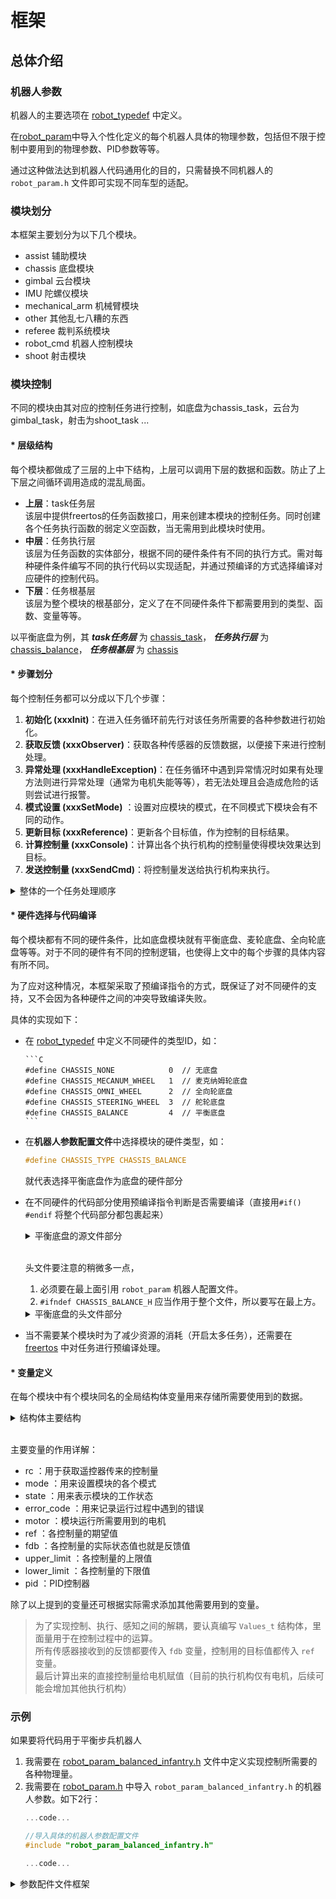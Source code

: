 # 框架
## 总体介绍
### 机器人参数
机器人的主要选项在 [robot_typedef](../application/robot_typedef.h) 中定义。

在[robot_param](../application/robot_param.h)中导入个性化定义的每个机器人具体的物理参数，包括但不限于控制中要用到的物理参数、PID参数等等。

通过这种做法达到机器人代码通用化的目的，只需替换不同机器人的 `robot_param.h` 文件即可实现不同车型的适配。

### 模块划分
本框架主要划分为以下几个模块。
- assist 辅助模块
- chassis 底盘模块
- gimbal 云台模块
- IMU 陀螺仪模块
- mechanical_arm 机械臂模块
- other 其他乱七八糟的东西
- referee 裁判系统模块
- robot_cmd 机器人控制模块
- shoot 射击模块

### 模块控制
不同的模块由其对应的控制任务进行控制，如底盘为chassis_task，云台为gimbal_task，射击为shoot_task ... 

#### * 层级结构
每个模块都做成了三层的上中下结构，上层可以调用下层的数据和函数。防止了上下层之间循环调用造成的混乱局面。
- **上层**：task任务层\
    该层中提供freertos的任务函数接口，用来创建本模块的控制任务。同时创建各个任务执行函数的弱定义空函数，当无需用到此模块时使用。
- **中层**：任务执行层\
    该层为任务函数的实体部分，根据不同的硬件条件有不同的执行方式。需对每种硬件条件编写不同的执行代码以实现适配，并通过预编译的方式选择编译对应硬件的控制代码。
- **下层**：任务根基层\
    该层为整个模块的根基部分，定义了在不同硬件条件下都需要用到的类型、函数、变量等等。

以平衡底盘为例，其 ***task任务层*** 为 [chassis_task](../application/chassis/chassis_task.c)， ***任务执行层*** 为 [chassis_balance](../application/chassis/chassis_balance.c)， ***任务根基层*** 为 [chassis](../application/chassis/chassis.c)


#### * 步骤划分
每个控制任务都可以分成以下几个步骤：
1. **初始化 (xxxInit)**：在进入任务循环前先行对该任务所需要的各种参数进行初始化。
2. **获取反馈 (xxxObserver)**：获取各种传感器的反馈数据，以便接下来进行控制处理。
3. **异常处理 (xxxHandleException)**：在任务循环中遇到异常情况时如果有处理方法则进行异常处理（通常为电机失能等等），若无法处理且会造成危险的话则尝试进行报警。
4. **模式设置 (xxxSetMode)** ：设置对应模块的模式，在不同模式下模块会有不同的动作。
5. **更新目标 (xxxReference)**：更新各个目标值，作为控制的目标结果。
6. **计算控制量 (xxxConsole)**：计算出各个执行机构的控制量使得模块效果达到目标。
7. **发送控制量 (xxxSendCmd)**：将控制量发送给执行机构来执行。

<details>
    <summary>整体的一个任务处理顺序</summary>

```C
ChassisInit();
while (1) {
    ChassisObserver();
    ChassisHandleException();
    ChassisSetMode();
    ChassisReference();
    ChassisConsole();
    ChassisSendCmd();
    vTaskDelay(CHASSIS_CONTROL_TIME_MS);
    }
```

</details>

#### * 硬件选择与代码编译
每个模块都有不同的硬件条件，比如底盘模块就有平衡底盘、麦轮底盘、全向轮底盘等等。对于不同的硬件有不同的控制逻辑，也使得上文中的每个步骤的具体内容有所不同。

为了应对这种情况，本框架采取了预编译指令的方式，既保证了对不同硬件的支持，又不会因为各种硬件之间的冲突导致编译失败。

具体的实现如下：
- 在 [robot_typedef](../application/robot_typedef.h) 中定义不同硬件的类型ID，如：

      ```C
      #define CHASSIS_NONE            0  // 无底盘
      #define CHASSIS_MECANUM_WHEEL   1  // 麦克纳姆轮底盘
      #define CHASSIS_OMNI_WHEEL      2  // 全向轮底盘
      #define CHASSIS_STEERING_WHEEL  3  // 舵轮底盘
      #define CHASSIS_BALANCE         4  // 平衡底盘
      ```

- 在**机器人参数配置文件**中选择模块的硬件类型，如：
    
    ```C
    #define CHASSIS_TYPE CHASSIS_BALANCE
    ```

  就代表选择平衡底盘作为底盘的硬件部分
- 在不同硬件的代码部分使用预编译指令判断是否需要编译（直接用`#if() #endif` 将整个代码部分都包裹起来）
  
    <details>
        <summary>平衡底盘的源文件部分</summary>

    ```C
    #include "chassis_balance.h"
    #if (CHASSIS_TYPE == CHASSIS_BALANCE)
    #include "CAN_communication.h"
    ...

    void ChassisInit(void);
    void ChassisHandleException(void);
    void ChassisSetMode(void);
    void ChassisObserver(void);
    void ChassisReference(void);
    void ChassisConsole(void);
    void ChassisSendCmd(void);
    ...

    #endif /* CHASSIS_BALANCE */
    ```

    </details>
    
    \
    头文件要注意的稍微多一点，
    1. 必须要在最上面引用 `robot_param` 机器人配置文件。
    2. `#ifndef CHASSIS_BALANCE_H` 应当作用于整个文件，所以要写在最上方。
    <details>
        <summary>平衡底盘的头文件部分</summary>

    ```C
    #ifndef CHASSIS_BALANCE_H
    #define CHASSIS_BALANCE_H
    #include "robot_param.h"

    #if (CHASSIS_TYPE == CHASSIS_BALANCE)
    #include "chassis.h"
    #include "motor.h"
    #include "remote_control.h"
    #include "struct_typedef.h"
    ...
    extern void ChassisInit(void);
    extern void ChassisHandleException(void);
    extern void ChassisSetMode(void);
    extern void ChassisObserver(void);
    extern void ChassisReference(void);
    extern void ChassisConsole(void);
    extern void ChassisSendCmd(void);
    ...
    #endif /* CHASSIS_BALANCE */
    #endif /* CHASSIS_BALANCE_H */
    ```

    </details>

- 当不需要某个模块时为了减少资源的消耗（开启太多任务），还需要在 [freertos](../Src/freertos.c) 中对任务进行预编译处理。

#### * 变量定义
在每个模块中有个模块同名的全局结构体变量用来存储所需要使用到的数据。
<details>
    <summary>结构体主要结构</summary>

```C
typedef struct
{
    const RC_ctrl_t * rc;  // 底盘使用的遥控器指针
    ChassisMode_e mode;    // 底盘模式
    ChassisState_e state;  // 底盘状态
    uint8_t error_code;    // 底盘错误代码

    /*-------------------- Motors --------------------*/
    Motor_s motor[4];
    /*-------------------- Values --------------------*/
    Values_t ref;    // 期望值
    Values_t fdb;     // 状态值
    Values_t upper_limit;  // 上限值
    Values_t lower_limit;  // 下限值

    PID_t pid;  // PID控制器
} Chassis_s;
```
</details>

\
主要变量的作用详解：
- rc ：用于获取遥控器传来的控制量
- mode ：用来设置模块的各个模式
- state ：用来表示模块的工作状态
- error_code ：用来记录运行过程中遇到的错误
- motor ：模块运行所需要用到的电机
- ref ：各控制量的期望值
- fdb ：各控制量的实际状态值也就是反馈值
- upper_limit ：各控制量的上限值
- lower_limit ：各控制量的下限值
- pid ：PID控制器

除了以上提到的变量还可根据实际需求添加其他需要用到的变量。
> 为了实现控制、执行、感知之间的解耦，要认真编写 `Values_t` 结构体，里面量用于在控制过程中的运算。\
> 所有传感器接收到的反馈都要传入 `fdb` 变量，控制用的目标值都传入 `ref` 变量。\
> 最后计算出来的直接控制量给电机赋值（目前的执行机构仅有电机，后续可能会增加其他执行机构）

### 示例
如果要将代码用于平衡步兵机器人
1. 我需要在 [robot_param_balanced_infantry.h](../application/robot_param_balanced_infantry.h) 文件中定义实现控制所需要的各种物理量。
2. 我需要在 [robot_param.h](../application/robot_param.h) 中导入 `robot_param_balanced_infantry.h` 的机器人参数。如下2行：
    ```C
    ...code...

    //导入具体的机器人参数配置文件
    #include "robot_param_balanced_infantry.h"

    ...code...

    ```
<details>
    <summary>参数配件文件框架</summary>

```C
/**
  * @file       robot_param_xxx.h
  * @brief      这里是xxx机器人参数配置文件，包括物理参数、PID参数等
  */

#ifndef INCLUDED_ROBOT_PARAM_H
#define INCLUDED_ROBOT_PARAM_H
#include "robot_typedef.h"

#define CHASSIS_TYPE ...    // 选择底盘类型
#define GIMBAL_TYPE ...     // 选择云台类型
#define SHOOT_TYPE ...      // 选择发射机构类型
#define CONTROL_TYPE ...    // 选择控制类型

typedef enum {
...
} MotorId_e;

/*-------------------- Chassis --------------------*/
//physical parameters ---------------------
//upper_limit parameters ---------------------
//lower_limit parameters ---------------------
//PID parameters ---------------------
...
/*-------------------- Gimbal --------------------*/
//physical parameters ---------------------
//PID parameters ---------------------
...
/*-------------------- Shoot --------------------*/
//physical parameters ---------------------
//PID parameters ---------------------
...

#endif /* INCLUDED_ROBOT_PARAM_H */
```
</details>


